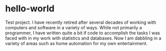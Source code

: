 # hello-world
Test project. 
I have recently retired after several decades of working with computers and software in a variety of ways.  While not primarily a programmer, I have written quite a bit if code to accomplish the tasks I was faced with in my work with statistics and databases. Now I am dabbling in a variety of areas such as home automation for my own entertainment.

